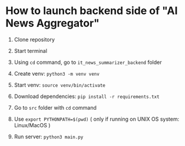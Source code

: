 # How to launch backend side of "AI News Aggregator"

1. Clone repository

2. Start terminal

3. Using ```cd``` command, go to ```it_news_summarizer_backend``` folder

4. Create venv: ```python3 -m venv venv```

5. Start venv: ```source venv/bin/activate```

6. Download dependencies: ```pip install -r requirements.txt```

7. Go to ```src``` folder with ```cd``` command

8. Use ```export PYTHONPATH=$(pwd)``` ( only if running on UNIX OS system: Linux/MacOS )

9. Run server: ```python3 main.py```
